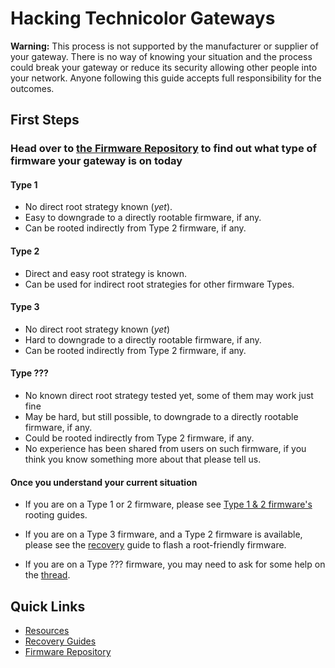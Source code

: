 # Hacking Technicolor Gateways

**Warning:** This process is not supported by the manufacturer or supplier of your gateway. 
There is no way of knowing your situation and the process could break your gateway or reduce its security allowing other people into your network. Anyone following this guide accepts full responsibility for the outcomes.

## First Steps

### Head over to [the Firmware Repository](Firmware%20Repository/) to find out what type of firmware your gateway is on today

#### Type 1

- No direct root strategy known (*yet*).
- Easy to downgrade to a directly rootable firmware, if any.
- Can be rooted indirectly from Type 2 firmware, if any.

#### Type 2

- Direct and easy root strategy is known.
- Can be used for indirect root strategies for other firmware Types.

#### Type 3

- No direct root strategy known (*yet*)
- Hard to downgrade to a directly rootable firmware, if any.
- Can be rooted indirectly from Type 2 firmware, if any.

#### Type ???

- No known direct root strategy tested yet, some of them may work just fine
- May be hard, but still possible, to downgrade to a directly rootable firmware, if any.
- Could be rooted indirectly from Type 2 firmware, if any.
- No experience has been shared from users on such firmware, if you think you know something more about that please tell us.

#### Once you understand your current situation

- If you are on a Type 1 or 2 firmware, please see [Type 1 & 2 firmware's](Hack%20Type%201&2/) rooting guides.

- If you are on a Type 3 firmware, and a Type 2 firmware is available, please see the [recovery](Recovery/) guide to flash a root-friendly firmware.

- If you are on a Type ??? firmware, you may need to ask for some help on the [thread](https://forums.whirlpool.net.au/thread/9vxxl849).


## Quick Links

- [Resources](Resources/)
- [Recovery Guides](Recovery/)
- [Firmware Repository](Firmware%20Repository/)

